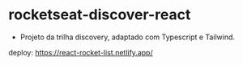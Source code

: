 # rocketseat-discover-react

- Projeto da trilha discovery, adaptado com Typescript e Tailwind.

deploy: https://react-rocket-list.netlify.app/
